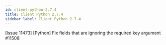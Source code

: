 ```yaml
---
id: client-python-2.7.4
title: Client Python 2.7.4 
sidebar_label: Client Python 2.7.4 
---
```


[Issue 11473] [Python] Fix fields that are ignoring the required key argument #11508  

